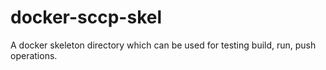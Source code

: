 # docker-sccp-skel
A docker skeleton directory which can be used for testing build, run, push operations.
